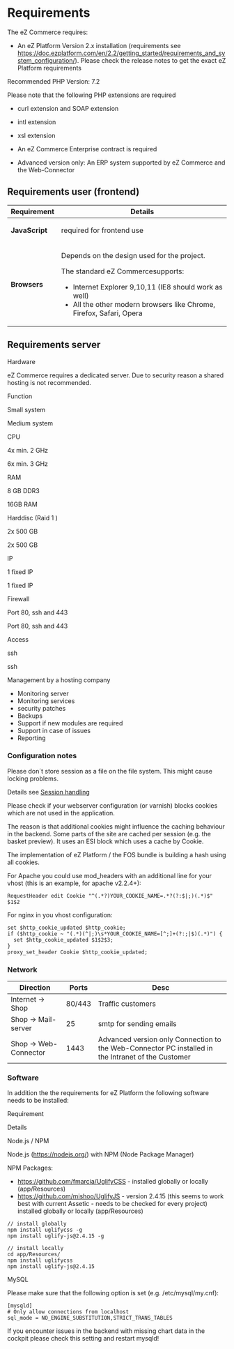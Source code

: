 #  Requirements 

The eZ Commerce requires:

  - An eZ Platform Version 2.x installation (requirements see <https://doc.ezplatform.com/en/2.2/getting_started/requirements_and_system_configuration/>). Please check the release notes to get the exact eZ Platform requirements  

Recommended PHP Version: 7.2

Please note that the following PHP extensions are required

  - curl extension and SOAP extension
  - intl extension
  - xsl extension

  - An eZ Commerce Enterprise contract is required
  - Advanced version only: An ERP system supported by eZ Commerce and the Web-Connector 

## Requirements user (frontend)

<table>
<thead>
<tr class="header">
<th>Requirement</th>
<th>Details</th>
</tr>
</thead>
<tbody>
<tr>
<td><strong>JavaScript</strong></td>
<td><p>required for frontend use</p></td>
</tr>
<tr>
<td><strong>Browsers</strong></td>
<td><p>Depends on the design used for the project.</p>
<p>The standard eZ Commercesupports:</p>
<ul>
<li>Internet Explorer 9,10,11 (IE8 should work as well)</li>
<li>All the other modern browsers like Chrome, Firefox, Safari, Opera</li>
</ul></td>
</tr>
</tbody>
</table>

## Requirements server

Hardware

eZ Commerce requires a dedicated server. Due to security reason a shared hosting is not recommended.

Function

Small system

Medium system

CPU

4x min. 2 GHz

6x min. 3 GHz

RAM

8 GB DDR3

16GB RAM

Harddisc (Raid 1 )

2x 500 GB

2x 500 GB

IP

1 fixed IP

1 fixed IP

Firewall

Port 80, ssh and 443

Port 80, ssh and 443

Access

ssh

ssh

Management by a hosting company

  - Monitoring server
  - Monitoring services
  - security patches
  - Backups
  - Support if new modules are required
  - Support in case of issues
  - Reporting

### Configuration notes

Please don´t store session as a file on the file system. This might cause locking problems.

Details see [Session handling](Session-handling_23560253.html)

Please check if your webserver configuration (or varnish) blocks cookies which are not used in the application. 

The reason is that additional cookies might influence the caching behaviour in the backend. Some parts of the site are cached per session (e.g. the basket preview).  It uses an ESI block which uses a cache by Cookie.

The implementation of eZ Platform / the FOS bundle is building a hash using all cookies.  

For Apache you could use mod\_headers with an additional line for your vhost (this is an example, for apache v2.2.4+):

``` 
RequestHeader edit Cookie "^(.*?)YOUR_COOKIE_NAME=.*?(?:$|;)(.*)$" $1$2
```

For nginx in you vhost configuration:

``` 
set $http_cookie_updated $http_cookie;
if ($http_cookie ~ "(.*)(^|;)\s*YOUR_COOKIE_NAME=[^;]+(?:;|$)(.*)") {
  set $http_cookie_updated $1$2$3;
}
proxy_set_header Cookie $http_cookie_updated;
```

### Network

| Direction              | Ports  | Desc                                                                                               |
| ---------------------- | ------ | -------------------------------------------------------------------------------------------------- |
| Internet -\> Shop      | 80/443 | Traffic customers                                                                                  |
| Shop -\> Mail-server   | 25     | smtp for sending emails                                                                            |
| Shop -\> Web-Connector | 1443   | Advanced version only Connection to the Web-Connector PC installed in the Intranet of the Customer |

### Software

In addition the the requirements for eZ Platform  the following software needs to be installed:

Requirement

Details

Node.js / NPM

Node.js (<https://nodejs.org/>) with NPM (Node Package Manager)

NPM Packages:

  - <https://github.com/fmarcia/UglifyCSS> - installed globally or locally (app/Resources)
  - <https://github.com/mishoo/UglifyJS> - version 2.4.15 (this seems to work best with current Assetic - needs to be checked for every project) installed globally or locally (app/Resources)  

``` 
// install globally
npm install uglifycss -g
npm install uglify-js@2.4.15 -g
 
// install locally
cd app/Resources/
npm install uglifycss
npm install uglify-js@2.4.15 
```

MySQL

Please make sure that the following option is set (e.g. /etc/mysql/my.cnf): 

``` 
[mysqld]
# Only allow connections from localhost
sql_mode = NO_ENGINE_SUBSTITUTION,STRICT_TRANS_TABLES
```

If you encounter issues in the backend with missing chart data in the cockpit please check this setting and restart mysqld\!
